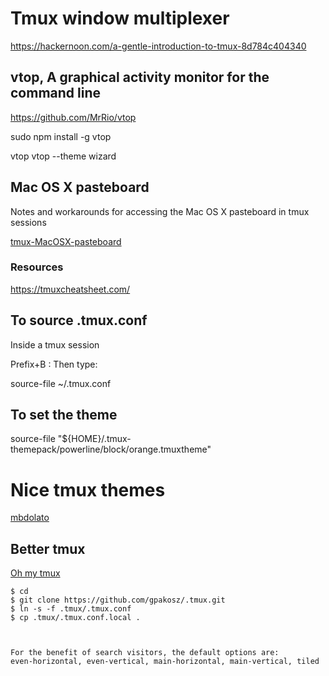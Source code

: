 # Tmux window multiplexer

https://hackernoon.com/a-gentle-introduction-to-tmux-8d784c404340

## vtop, A graphical activity monitor for the command line

https://github.com/MrRio/vtop

sudo npm install -g vtop

vtop
vtop --theme wizard

## Mac OS X pasteboard

Notes and workarounds for accessing the Mac OS X pasteboard in tmux sessions

[tmux-MacOSX-pasteboard](https://github.com/ChrisJohnsen/tmux-MacOSX-pasteboard)

### Resources 

https://tmuxcheatsheet.com/

## To source .tmux.conf

Inside a tmux session


Prefix+B :
Then type:

source-file ~/.tmux.conf

## To set the theme 

source-file "${HOME}/.tmux-themepack/powerline/block/orange.tmuxtheme"

# Nice tmux themes

[mbdolato](https://github.com/mbadolato/iTerm2-Color-Schemes)

## Better tmux
[Oh my tmux](https://github.com/gpakosz/.tmux)

```
$ cd
$ git clone https://github.com/gpakosz/.tmux.git
$ ln -s -f .tmux/.tmux.conf
$ cp .tmux/.tmux.conf.local .



For the benefit of search visitors, the default options are:
even-horizontal, even-vertical, main-horizontal, main-vertical, tiled

```